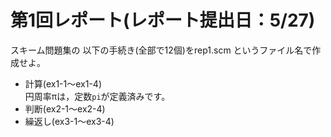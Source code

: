 第1回レポート(レポート提出日：5/27)
===================================

スキーム問題集の 以下の手続き(全部で12個)をrep1.scm というファイル名で作成せよ。

- 計算(ex1-1～ex1-4)  
  円周率πは，定数`pi`が定義済みです。
- 判断(ex2-1～ex2-4)
- 繰返し(ex3-1～ex3-4)
